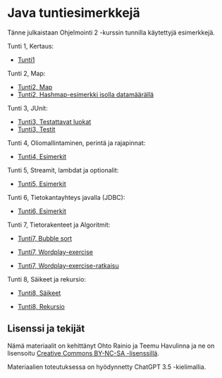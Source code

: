 # Java tuntiesimerkkejä

Tänne julkaistaan Ohjelmointi 2 -kurssin tunnilla käytettyjä esimerkkejä.

Tunti 1, Kertaus:

- [Tunti1](./src/main/java/tunti1/Tunti1.java)

Tunti 2, Map:

- [Tunti2, Map](./src/main/java/tunti2/Tunti2.java)
- [Tunti2, Hashmap-esimerkki isolla datamäärällä](./src/main/java/tunti2/IsoDataMaara.java)

Tunti 3, JUnit:

- [Tunti3, Testattavat luokat](./src/main/java/tunti3)
- [Tunti3, Testit](./src/test/java/tunti3)

Tunti 4, Oliomallintaminen, perintä ja rajapinnat:

- [Tunti4, Esimerkit](./src/main/java/tunti4)

Tunti 5, Streamit, lambdat ja optionalit:

- [Tunti5, Esimerkit](./src/main/java/tunti5)

Tunti 6, Tietokantayhteys javalla (JDBC):

- [Tunti6, Esimerkit](./src/main/java/tunti6)

Tunti 7, Tietorakenteet ja Algoritmit:

- [Tunti7, Bubble sort](./src/main/java/tunti7/BubbleSort.java)

- [Tunti7, Wordplay-exercise](https://github.com/ohjelmointi2/wordplay-exercise/)

- [Tunti7, Wordplay-exercise-ratkaisu](./src/main/java/tunti7/NamesInDictionaryRatkaisu.java)

Tunti 8, Säikeet ja rekursio:

- [Tunti8, Säikeet](./src/main/java/tunti8/thread)

- [Tunti8, Rekursio](./src/main/java/tunti8/rekursio/RekursioEsimerkki.java)



## Lisenssi ja tekijät

Nämä materiaalit on kehittänyt Ohto Rainio ja Teemu Havulinna ja ne on lisensoitu [Creative Commons BY-NC-SA -lisenssillä](https://creativecommons.org/licenses/by-nc-sa/4.0/).

Materiaalien toteutuksessa on hyödynnetty ChatGPT 3.5 -kielimallia.
